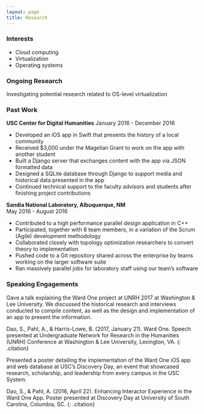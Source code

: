 ```yaml
---
layout: page
title: Research
---
```


### Interests  
* Cloud computing  
* Virtualization 
* Operating systems  

### Ongoing Research  
Investigating potential research related to OS-level virtualization

### Past Work  
**USC Center for Digital Humanities**
January 2016 - December 2016  
* Developed an iOS app in Swift that presents the history of a local community  
* Received $3,000 under the Magellan Grant to work on the app with another student  
* Built a Django server that exchanges content with the app via JSON formatted data  
* Designed a SQLite database through Django to support media and historical data presented in the app  
* Continued technical support to the faculty advisors and students after finishing project contributions  

**Sandia National Laboratory, Albuquerque, NM**  
May 2016 - August 2016
* Contributed to a high performance parallel design application in C++  
* Participated, together with 8 team members, in a variation of the Scrum (Agile) development methodology  
* Collaborated closely with topology optimization researchers to convert theory to implementation  
* Pushed code to a Git repository shared across the enterprise by teams working on the larger software suite  
* Ran massively parallel jobs for laboratory staff using our team’s software  

### Speaking Engagements  
Gave a talk explaining the Ward One project at UNRH 2017 at Washington & Lee University. We discussed the historical research and interviews conducted to compile content, as well as the design and implementation of an app to present the information.

Dao, S., Pahl, A., & Harris-Lowe, B. (2017, January 21). Ward One. Speech presented at Undergraduate Network for Research in the Humanities (UNRH) Conference at Washington & Lee University, Lexington, VA. 
{: .citation}

Presented a poster detailing the implementation of the Ward One iOS app and web database at USC’s Discovery Day, an event that showcased research, scholarship, and leadership from every campus in the USC System. 

Dao, S., & Pahl, A. (2016, April 22). Enhancing Interactor Experience in the Ward One App. Poster presented at Discovery Day at University of South Carolina, Columbia, SC. 
{: .citation}
